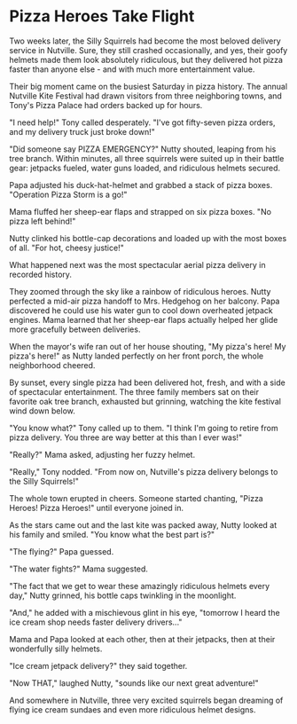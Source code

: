 # Pizza Heroes Take Flight

Two weeks later, the Silly Squirrels had become the most beloved delivery service in Nutville. Sure, they still crashed occasionally, and yes, their goofy helmets made them look absolutely ridiculous, but they delivered hot pizza faster than anyone else - and with much more entertainment value.

Their big moment came on the busiest Saturday in pizza history. The annual Nutville Kite Festival had drawn visitors from three neighboring towns, and Tony's Pizza Palace had orders backed up for hours.

"I need help!" Tony called desperately. "I've got fifty-seven pizza orders, and my delivery truck just broke down!"

"Did someone say PIZZA EMERGENCY?" Nutty shouted, leaping from his tree branch. Within minutes, all three squirrels were suited up in their battle gear: jetpacks fueled, water guns loaded, and ridiculous helmets secured.

Papa adjusted his duck-hat-helmet and grabbed a stack of pizza boxes. "Operation Pizza Storm is a go!"

Mama fluffed her sheep-ear flaps and strapped on six pizza boxes. "No pizza left behind!"

Nutty clinked his bottle-cap decorations and loaded up with the most boxes of all. "For hot, cheesy justice!"

What happened next was the most spectacular aerial pizza delivery in recorded history.

They zoomed through the sky like a rainbow of ridiculous heroes. Nutty perfected a mid-air pizza handoff to Mrs. Hedgehog on her balcony. Papa discovered he could use his water gun to cool down overheated jetpack engines. Mama learned that her sheep-ear flaps actually helped her glide more gracefully between deliveries.

When the mayor's wife ran out of her house shouting, "My pizza's here! My pizza's here!" as Nutty landed perfectly on her front porch, the whole neighborhood cheered.

By sunset, every single pizza had been delivered hot, fresh, and with a side of spectacular entertainment. The three family members sat on their favorite oak tree branch, exhausted but grinning, watching the kite festival wind down below.

"You know what?" Tony called up to them. "I think I'm going to retire from pizza delivery. You three are way better at this than I ever was!"

"Really?" Mama asked, adjusting her fuzzy helmet.

"Really," Tony nodded. "From now on, Nutville's pizza delivery belongs to the Silly Squirrels!"

The whole town erupted in cheers. Someone started chanting, "Pizza Heroes! Pizza Heroes!" until everyone joined in.

As the stars came out and the last kite was packed away, Nutty looked at his family and smiled. "You know what the best part is?"

"The flying?" Papa guessed.

"The water fights?" Mama suggested.

"The fact that we get to wear these amazingly ridiculous helmets every day," Nutty grinned, his bottle caps twinkling in the moonlight.

"And," he added with a mischievous glint in his eye, "tomorrow I heard the ice cream shop needs faster delivery drivers..."

Mama and Papa looked at each other, then at their jetpacks, then at their wonderfully silly helmets.

"Ice cream jetpack delivery?" they said together.

"Now THAT," laughed Nutty, "sounds like our next great adventure!"

And somewhere in Nutville, three very excited squirrels began dreaming of flying ice cream sundaes and even more ridiculous helmet designs.